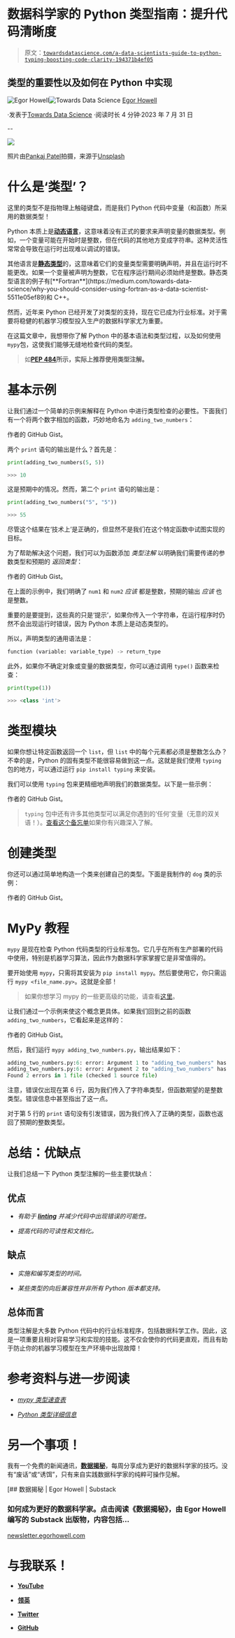 # 数据科学家的 Python 类型指南：提升代码清晰度

> 原文：[`towardsdatascience.com/a-data-scientists-guide-to-python-typing-boosting-code-clarity-194371b4ef05`](https://towardsdatascience.com/a-data-scientists-guide-to-python-typing-boosting-code-clarity-194371b4ef05)

## 类型的重要性以及如何在 Python 中实现

[](https://medium.com/@egorhowell?source=post_page-----194371b4ef05--------------------------------)![Egor Howell](https://medium.com/@egorhowell?source=post_page-----194371b4ef05--------------------------------)[](https://towardsdatascience.com/?source=post_page-----194371b4ef05--------------------------------)![Towards Data Science](https://towardsdatascience.com/?source=post_page-----194371b4ef05--------------------------------) [Egor Howell](https://medium.com/@egorhowell?source=post_page-----194371b4ef05--------------------------------)

·发表于[Towards Data Science](https://towardsdatascience.com/?source=post_page-----194371b4ef05--------------------------------) ·阅读时长 4 分钟·2023 年 7 月 31 日

--

![](img/76d1ae8f42e8d81de522593a525b0fd6.png)

照片由[Pankaj Patel](https://unsplash.com/@pankajpatel?utm_source=medium&utm_medium=referral)拍摄，来源于[Unsplash](https://unsplash.com/?utm_source=medium&utm_medium=referral)

# 什么是‘类型’？

这里的类型不是指物理上触碰键盘，而是我们 Python 代码中变量（和函数）所采用的数据类型！

Python 本质上是[**动态语言**](https://en.wikipedia.org/wiki/Dynamic_programming_language)，这意味着没有正式的要求来声明变量的数据类型。例如，一个变量可能在开始时是整数，但在代码的其他地方变成字符串。这种灵活性常常会导致在运行时出现难以调试的错误。

其他语言是[**静态类型**](https://www.techopedia.com/definition/22321/statically-typed#:~:text=Statically%20typed%20is%20a%20programming,with%20variables%2C%20not%20with%20values.)的，这意味着它们的变量类型需要明确声明，并且在运行时不能更改。如果一个变量被声明为整数，它在程序运行期间必须始终是整数。静态类型语言的例子有[**Fortran**](https://medium.com/towards-data-science/why-you-should-consider-using-fortran-as-a-data-scientist-5511e05ef89)和 C++。

然而，近年来 Python 已经开发了对类型的支持，现在它已成为行业标准。对于需要将稳健的机器学习模型投入生产的数据科学家尤为重要。

在这篇文章中，我想带你了解 Python 中的基本语法和类型过程，以及如何使用`mypy`包，这使我们能够无缝地检查代码的类型。

> 如[**PEP 484**](https://peps.python.org/pep-0484/)**所示，实际上推荐使用类型注解。**

# 基本示例

让我们通过一个简单的示例来解释在 Python 中进行类型检查的必要性。下面我们有一个将两个数字相加的函数，巧妙地命名为 `adding_two_numbers`：

作者的 GitHub Gist。

两个 `print` 语句的输出是什么？首先是：

```py
print(adding_two_numbers(5, 5))

>>> 10
```

这是预期中的情况。然而，第二个 `print` 语句的输出是：

```py
print(adding_two_numbers("5", "5"))

>>> 55
```

尽管这个结果在‘技术上’是正确的，但显然不是我们在这个特定函数中试图实现的目标。

为了帮助解决这个问题，我们可以为函数添加 *类型注解* 以明确我们需要传递的参数类型和预期的 *返回类型*：

作者的 GitHub Gist。

在上面的示例中，我们明确了 `num1` 和 `num2` *应该* 都是整数，预期的输出 *应该* 也是整数。

重要的是要提到，这些真的只是‘提示’，如果你传入一个字符串，在运行程序时仍然不会出现运行时错误，因为 Python 本质上是动态类型的。

所以，声明类型的通用语法是：

```py
function (variable: variable_type) -> return_type
```

此外，如果你不确定对象或变量的数据类型，你可以通过调用 `type()` 函数来检查：

```py
print(type(1))

>>> <class 'int'>
```

# 类型模块

如果你想让特定函数返回一个 `list`，但 `list` 中的每个元素都必须是整数怎么办？不幸的是，Python 的固有类型不能很容易做到这一点。这就是我们使用 `typing` 包的地方，可以通过运行 `pip install typing` 来安装。

我们可以使用 `typing` 包来更精细地声明我们的数据类型。以下是一些示例：

作者的 GitHub Gist。

> `typing` 包中还有许多其他类型可以满足你遇到的‘任何’变量（无意的双关语！）。[查看这个备忘单](https://mypy.readthedocs.io/en/stable/cheat_sheet_py3.html)如果你有兴趣深入了解。

# 创建类型

你还可以通过简单地构造一个类来创建自己的类型。下面是我制作的 `dog` 类的示例：

作者的 GitHub Gist。

# MyPy 教程

`mypy` 是现在检查 Python 代码类型的行业标准包。它几乎在所有生产部署的代码中使用，特别是机器学习算法，因此作为数据科学家掌握它是非常值得的。

要开始使用 `mypy`，只需将其安装为 `pip install mypy`。然后要使用它，你只需运行 `mypy <file_name.py>`。这就是全部！

> 如果你想学习 mypy 的一些更高级的功能，请查看[这里](https://mypy.readthedocs.io/en/stable/)。

让我们通过一个示例来使这个概念更具体。如果我们回到之前的函数 `adding_two_numbers`，它看起来是这样的：

作者的 GitHub Gist。

然后，我们运行 `mypy adding_two_numbers.py`，输出结果如下：

```py
adding_two_numbers.py:6: error: Argument 1 to "adding_two_numbers" has incompatible type "str"; expected "int"  [arg-type]
adding_two_numbers.py:6: error: Argument 2 to "adding_two_numbers" has incompatible type "str"; expected "int"  [arg-type]
Found 2 errors in 1 file (checked 1 source file)
```

注意，错误仅出现在第 6 行，因为我们传入了字符串类型，但函数期望的是整数类型。错误信息中甚至指出了这一点。

对于第 5 行的 `print` 语句没有引发错误，因为我们传入了正确的类型，函数也返回了预期的整数类型。

# 总结：优缺点

让我们总结一下 Python 类型注解的一些主要优缺点：

## 优点

+   *有助于* [***linting***](https://en.wikipedia.org/wiki/Lint_(software)) *并减少代码中出现错误的可能性。*

+   *提高代码的可读性和文档化。*

## 缺点

+   *实施和编写类型的时间。*

+   *某些类型的向后兼容性并非所有 Python 版本都支持。*

## 总体而言

类型注解是大多数 Python 代码中的行业标准程序，包括数据科学工作。因此，这是一项重要且相对容易学习和实现的技能。这不仅会使你的代码更直观，而且有助于防止你的机器学习模型在生产环境中出现故障！

# 参考资料与进一步阅读

+   [*mypy 类型速查表*](https://mypy.readthedocs.io/en/stable/cheat_sheet_py3.html)

+   [*Python 类型详细信息*](https://realpython.com/python-type-checking/)

# 另一个事项！

我有一个免费的新闻通讯，[**数据揭秘**](https://dishingthedata.substack.com/)，每周分享成为更好的数据科学家的技巧。没有“废话”或“诱饵”，只有来自实践数据科学家的纯粹可操作见解。

[](https://newsletter.egorhowell.com/?source=post_page-----194371b4ef05--------------------------------) [## 数据揭秘 | Egor Howell | Substack

### 如何成为更好的数据科学家。点击阅读《数据揭秘》，由 Egor Howell 编写的 Substack 出版物，内容包括…

[newsletter.egorhowell.com](https://newsletter.egorhowell.com/?source=post_page-----194371b4ef05--------------------------------)

# 与我联系！

+   [**YouTube**](https://www.youtube.com/@egorhowell?sub_confirmation=1)

+   [**领英**](https://www.linkedin.com/in/egor-howell-092a721b3/)

+   [**Twitter**](https://twitter.com/EgorHowell)

+   [**GitHub**](https://github.com/egorhowell)
